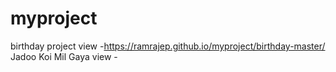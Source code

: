# myproject
birthday project view -https://ramrajep.github.io/myproject/birthday-master/
Jadoo Koi Mil Gaya view -
